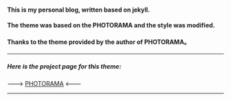 #### This is my personal blog, written based on jekyll.
#### The theme was based on the PHOTORAMA and the style was modified.

#### Thanks to the theme provided by the author of PHOTORAMA。

    

----------
##### Here is the project page for this theme:

---> [PHOTORAMA](https://github.com/sunbliss/photorama/tree/v2.2 )  <---

----------
